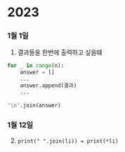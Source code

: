 # 2023

### 1월 1일

1. 결과들을 한번에 출력하고 싶을떄

```python
for _ in range(n):
    answer = [] 
    ...
    answer.append(결과)
    ...
    
"\n".join(answer)
```

### 1월 12일 

2. `print(" ".join(li)) = print(*li)`